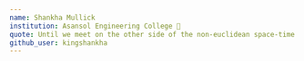 ```yaml
---
name: Shankha Mullick
institution: Asansol Engineering College 🚩 
quote: Until we meet on the other side of the non-euclidean space-time.
github_user: kingshankha
---
```

